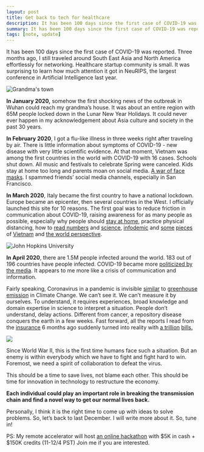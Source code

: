 ```yaml
---
layout: post
title: Get back to tech for healthcare
description: It has been 100 days since the first case of COVID-19 was reported.
summary: It has been 100 days since the first case of COVID-19 was reported.
tags: [note, update]
---
```


It has been 100 days since the first case of COVID-19 was reported. Three months ago, I still traveled around South East Asia and North America effortlessly for networking. Healthcare startup community is small. It was surprising to learn how much attention it got in NeuRIPS, the largest conference in Artificial Intelligence last year.


![Grandma's town](https://emmablogimg.s3.amazonaws.com/Selection_056.png)


**In January 2020,** somehow the first shocking news of the outbreak in Wuhan could reach my grandma’s house. It was about an entire region with 65M people locked down in the Lunar New Year Holidays. It could never ever happen in my acknowledgement about Asia culture and society in the past 30 years.



**In February 2020**, I got a flu-like illness in three weeks right after traveling by air. There is little information about symptoms of COVID-19 - new disease with very little scientific evidence. At that moment, Vietnam was among the first countries in the world with COVID-19 with 16 cases. Schools shut down. All music and festivals to celebrate Spring were canceled. Kids stay at home too long and parents moan on social media. [A war of face masks](https://medium.com/@xlab.contact/healthcare-2020-how-far-do-we-go-with-2019-ncov-238f8e1c2a2b). I spammed friends’ social media channels, especially in San Francisco.


**In March 2020**, Italy became the first country to have a national lockdown. Europe became an epicenter, then several countries in the West. I officially launched this site for 10 reasons. The first goal was to reduce friction in communication about COVID-19, raising awareness for as many people as possible, especially why people should [stay at home](https://www.trackcovid19.tech/2020/03/21/dear-young-people), practice physical distancing, how to [read numbers](https://www.trackcovid19.tech/2020/03/20/death-rate-math) and [science](https://www.trackcovid19.tech/2020/03/21/serious-testing-and-quarantine), [infodemic](https://www.trackcovid19.tech/2020/03/23/infodemic) and [some](https://www.trackcovid19.tech/2020/03/31/update) [pieces](https://www.trackcovid19.tech/2020/03/21/serious-testing-and-quarantine) of [Vietnam](https://www.trackcovid19.tech/2020/03/10/the-32th-patient-in-vietnama-and-insurance) and [the world perspective](https://www.trackcovid19.tech/2020/03/11/who-should-priority). 


![John Hopkins University](https://emmablogimg.s3.amazonaws.com/Selection_055.png)


**In April 2020**, there are 1.5M people infected around the world. 183 out of 196 countries have people infected. COVID-19 became more [politicized by the media](https://www.npr.org/sections/coronavirus-live-updates/2020/04/08/829944795/please-don-t-politicize-this-virus-who-head-says-after-trump-threatens-funding). It appears to me more like a crisis of communication and information.


Fairly speaking, Coronavirus in a pandemic is invisible [similar](https://medium.com/@xlab.contact/who-is-the-best-storyteller-for-climate-change-insurance-b49d78c75c1d) to [greenhouse emission](https://medium.com/@xlab.contact/an-ugly-truth-public-perception-about-climate-change-is-underwhelming-ebc2a1758907) in Climate Change. We can’t see it. We can’t measure it by ourselves. To understand, it requires experiences, broad knowledge and domain expertise in science to interpret a situation. People don’t understand, delay actions. Different from cancer, a repository disease conquers the earth in a few weeks. Fast forward, all the reports I read from the [insurance](https://www.swissre.com/institute/research/sigma-research/sigma-2019-05.html) 6 months ago suddenly turned into reality with [a trillion](https://www.trackcovid19.tech/2020/04/03/who-brief) [bills.](https://www.visualcapitalist.com/the-anatomy-of-the-2-trillion-covid-19-stimulus-bill/)


![](https://emmablogimg.s3.amazonaws.com/Selection_057.png)


Since World War II, this is the first time humans face such a situation. But an enemy is within everybody which we have to fight and fight hard to win. Foremost, we need a spirit of collaboration to defeat the virus.


This should be a time to save lives, not blame each other. This should be time for innovation in technology to restructure the economy.

**Each individual could play an important role in breaking the transmission chain and find a novel way to get our normal lives back.**

Personally, I think it is the right time to come up with ideas to solve problems. So, let’s back to last December. I will write more about it. So, tune in!

PS: My remote accelerator will host [an online hackathon](https://pioneer.app/hackathon) with $5K in cash + $150K credits (11-12/4 PST) Join me if you are interested.


<!-- Docs to Markdown version 1.0β21 -->
